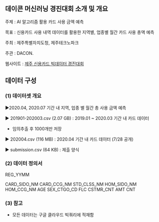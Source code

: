 ## 데이콘 머신러닝 경진대회 소개 및 개요

주제 : AI 알고리즘 활용 카드 사용 금액 예측


목표 :  신용카드 사용 내역 데이터를 활용한 지역별, 업종별 월간 카드 사용 총액 예측



주최 : 제주특별자치도청, 제주테크노파크

주관 : DACON. 


웹사이트 : [제주 신용카드 빅데이터 경진대회](https://dacon.io/competitions/official/235615/overview/)


## 데이터 구성 
### (1) 데이터셋 개요 
▶2020.04, 2020.07 기간 내 지역, 업종 별 월간 총 사용 금액 예측



▶ 201901-202003.csv (2.07 GB) : 2019.01 ~ 2020.03 기간 내 카드 데이터

* 임의추출 후 1000개만 저장 



▶ 202004.csv (116 MB) : 2020.04 기간 내 카드 데이터 (7/28 공개)



▶ submission.csv (64 KB) : 제출 양식

### (2) 데이터 정의서

REG_YYMM

CARD_SIDO_NM
CARD_CCG_NM
STD_CLSS_NM
HOM_SIDO_NM
HOM_CCG_NM
AGE
SEX_CTGO_CD
FLC
CSTMR_CNT
AMT
CNT

### (3) 참고
- 모든 데이터는 구글 클라우드 빅쿼리에 적재함 
```
```

